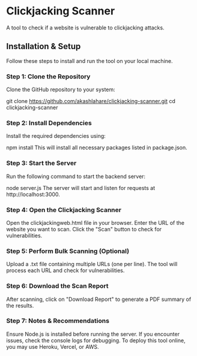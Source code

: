 # Clickjacking Scanner  
A tool to check if a website is vulnerable to clickjacking attacks.  

## Installation & Setup  
Follow these steps to install and run the tool on your local machine.  

### Step 1: Clone the Repository  
Clone the GitHub repository to your system:  

git clone https://github.com/akashlahare/clickjacking-scanner.git
cd clickjacking-scanner
### Step 2: Install Dependencies
Install the required dependencies using:

npm install
This will install all necessary packages listed in package.json.

### Step 3: Start the Server
Run the following command to start the backend server:

node server.js
The server will start and listen for requests at http://localhost:3000.

### Step 4: Open the Clickjacking Scanner
Open the clickjackingweb.html file in your browser.
Enter the URL of the website you want to scan.
Click the "Scan" button to check for vulnerabilities.

### Step 5: Perform Bulk Scanning (Optional)
Upload a .txt file containing multiple URLs (one per line).
The tool will process each URL and check for vulnerabilities.

### Step 6: Download the Scan Report
After scanning, click on "Download Report" to generate a PDF summary of the results.

### Step 7: Notes & Recommendations
Ensure Node.js is installed before running the server.
If you encounter issues, check the console logs for debugging.
To deploy this tool online, you may use Heroku, Vercel, or AWS.
